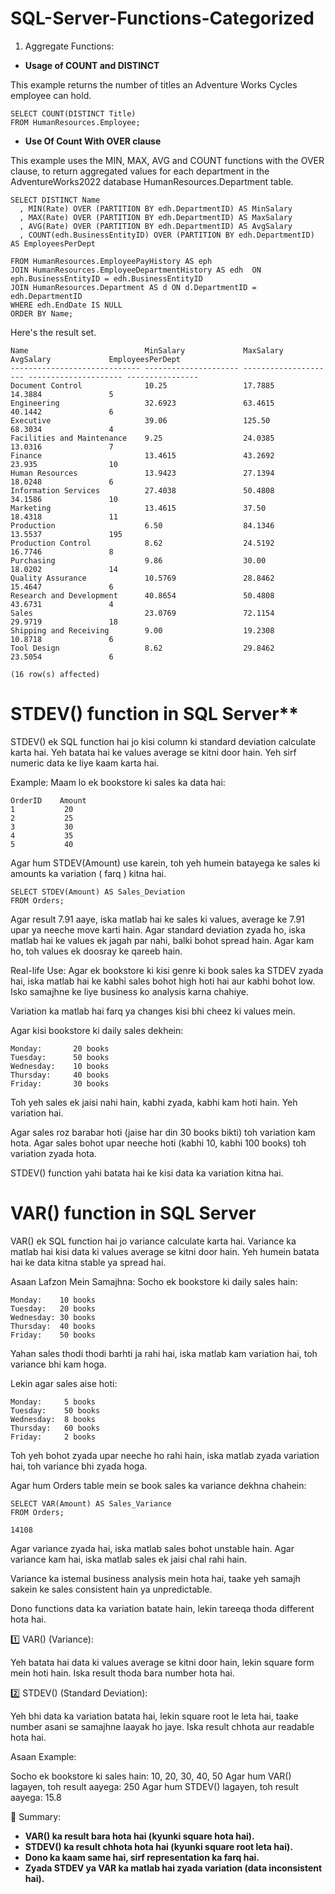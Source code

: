 # SQL-Server-Functions-Categorized

1. Aggregate Functions: 

- **Usage of COUNT and DISTINCT**

This example returns the number of titles an Adventure Works Cycles employee can hold.

    SELECT COUNT(DISTINCT Title)
    FROM HumanResources.Employee;
    
- **Use Of Count With OVER clause**

This example uses the MIN, MAX, AVG and COUNT functions with the OVER clause, to return aggregated values for each department in the AdventureWorks2022 database HumanResources.Department table.

    SELECT DISTINCT Name
      , MIN(Rate) OVER (PARTITION BY edh.DepartmentID) AS MinSalary
      , MAX(Rate) OVER (PARTITION BY edh.DepartmentID) AS MaxSalary
      , AVG(Rate) OVER (PARTITION BY edh.DepartmentID) AS AvgSalary
      , COUNT(edh.BusinessEntityID) OVER (PARTITION BY edh.DepartmentID) AS EmployeesPerDept
    
    FROM HumanResources.EmployeePayHistory AS eph
    JOIN HumanResources.EmployeeDepartmentHistory AS edh  ON eph.BusinessEntityID = edh.BusinessEntityID
    JOIN HumanResources.Department AS d ON d.DepartmentID = edh.DepartmentID
    WHERE edh.EndDate IS NULL
    ORDER BY Name;

  Here's the result set.

    Name                          MinSalary             MaxSalary             AvgSalary             EmployeesPerDept
    ----------------------------- --------------------- --------------------- --------------------- ----------------
    Document Control              10.25                 17.7885               14.3884               5
    Engineering                   32.6923               63.4615               40.1442               6
    Executive                     39.06                 125.50                68.3034               4
    Facilities and Maintenance    9.25                  24.0385               13.0316               7
    Finance                       13.4615               43.2692               23.935                10
    Human Resources               13.9423               27.1394               18.0248               6
    Information Services          27.4038               50.4808               34.1586               10
    Marketing                     13.4615               37.50                 18.4318               11
    Production                    6.50                  84.1346               13.5537               195
    Production Control            8.62                  24.5192               16.7746               8
    Purchasing                    9.86                  30.00                 18.0202               14
    Quality Assurance             10.5769               28.8462               15.4647               6
    Research and Development      40.8654               50.4808               43.6731               4
    Sales                         23.0769               72.1154               29.9719               18
    Shipping and Receiving        9.00                  19.2308               10.8718               6
    Tool Design                   8.62                  29.8462               23.5054               6
  
    (16 row(s) affected)

# STDEV() function in SQL Server**

   STDEV() ek SQL function hai jo kisi column ki standard deviation calculate karta hai. Yeh batata hai ke values average se kitni door hain. Yeh sirf numeric data ke liye kaam karta 
   hai.

   Example:
   Maam lo ek bookstore ki sales ka data hai:

    OrderID	   Amount
    1	        20
    2 	        25
    3	        30
    4	        35
    5	        40

 Agar hum STDEV(Amount) use karein, toh yeh humein batayega ke sales ki amounts ka variation ( farq ) kitna hai.

    SELECT STDEV(Amount) AS Sales_Deviation
    FROM Orders;

Agar result 7.91 aaye, iska matlab hai ke sales ki values, average ke 7.91 upar ya neeche move karti hain. Agar standard deviation zyada ho, iska matlab hai ke values ek jagah par nahi, balki bohot spread hain. Agar kam ho, toh values ek doosray ke qareeb hain.

Real-life Use:
Agar ek bookstore ki kisi genre ki book sales ka STDEV zyada hai, iska matlab hai ke kabhi sales bohot high hoti hai aur kabhi bohot low. Isko samajhne ke liye business ko analysis karna chahiye.

Variation ka matlab hai farq ya changes kisi bhi cheez ki values mein.

Agar kisi bookstore ki daily sales dekhein:

    Monday:       20 books
    Tuesday:      50 books
    Wednesday:    10 books
    Thursday:     40 books
    Friday:       30 books

Toh yeh sales ek jaisi nahi hain, kabhi zyada, kabhi kam hoti hain. Yeh variation hai.

Agar sales roz barabar hoti (jaise har din 30 books bikti) toh variation kam hota.
Agar sales bohot upar neeche hoti (kabhi 10, kabhi 100 books) toh variation zyada hota.

STDEV() function yahi batata hai ke kisi data ka variation kitna hai. 

# VAR() function in SQL Server

VAR() ek SQL function hai jo variance calculate karta hai. Variance ka matlab hai kisi data ki values average se kitni door hain. Yeh humein batata hai ke data kitna stable ya spread hai.

Asaan Lafzon Mein Samajhna:
Socho ek bookstore ki daily sales hain:

    Monday:    10 books
    Tuesday:   20 books
    Wednesday: 30 books
    Thursday:  40 books
    Friday:    50 books

Yahan sales thodi thodi barhti ja rahi hai, iska matlab kam variation hai, toh variance bhi kam hoga.

Lekin agar sales aise hoti:

    Monday:     5 books
    Tuesday:    50 books
    Wednesday:  8 books
    Thursday:   60 books
    Friday:     2 books

Toh yeh bohot zyada upar neeche ho rahi hain, iska matlab zyada variation hai, toh variance bhi zyada hoga.

Agar hum Orders table mein se book sales ka variance dekhna chahein:

    SELECT VAR(Amount) AS Sales_Variance  
    FROM Orders;

    14108 



Agar variance zyada hai, iska matlab sales bohot unstable hain.
Agar variance kam hai, iska matlab sales ek jaisi chal rahi hain.

Variance ka istemal business analysis mein hota hai, taake yeh samajh sakein ke sales consistent hain ya unpredictable.

Dono functions data ka variation batate hain, lekin tareeqa thoda different hota hai.

1️⃣ VAR() (Variance):

Yeh batata hai data ki values average se kitni door hain, lekin square form mein hoti hain.
Iska result thoda bara number hota hai.

2️⃣ STDEV() (Standard Deviation):

Yeh bhi data ka variation batata hai, lekin square root le leta hai, taake number asani se samajhne laayak ho jaye.
Iska result chhota aur readable hota hai.

Asaan Example:

Socho ek bookstore ki sales hain: 10, 20, 30, 40, 50
Agar hum VAR() lagayen, toh result aayega: 250
Agar hum STDEV() lagayen, toh result aayega: 15.8

📌 Summary:

  - **VAR() ka result bara hota hai (kyunki square hota hai).**
  - **STDEV() ka result chhota hota hai (kyunki square root leta hai).**
  - **Dono ka kaam same hai, sirf representation ka farq hai.**
  - **Zyada STDEV ya VAR ka matlab hai zyada variation (data inconsistent hai).**
